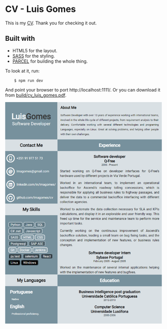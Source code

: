 # CV - Luis Gomes

This is my [CV](build/cv_luis_gomes.pdf). Thank you for checking it out.

## Built with

-   HTML5 for the layout.
-   [SASS](https://sass-lang.com/) for the styling.
-   [PARCEL](https://parceljs.org/) for building the whole thing.

To look at it, run:

```
    $ npm run dev
```

And point your browser to port http://localhost:1111/. Or you can download it from [build/cv_luis_gomes.pdf](build/cv_luis_gomes.pdf).

![cv image](build/cv_luis_gomes.png)
